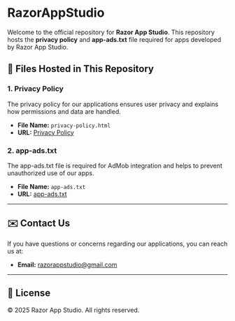 # RazorAppStudio

Welcome to the official repository for **Razor App Studio**. This repository hosts the **privacy policy** and **app-ads.txt** file required for apps developed by Razor App Studio.

## 📄 Files Hosted in This Repository

### 1. Privacy Policy
The privacy policy for our applications ensures user privacy and explains how permissions and data are handled.

- **File Name:** `privacy-policy.html`
- **URL:** [Privacy Policy](https://rozi-academy.github.io/RazorAppStudio/docs/privacy-policy.html)

### 2. app-ads.txt
The app-ads.txt file is required for AdMob integration and helps to prevent unauthorized use of our apps.

- **File Name:** `app-ads.txt`
- **URL:** [app-ads.txt]([https://rozi-academy.github.io/RazorAppStudio/docs/app-ads.txt)

---

## ✉️ Contact Us
If you have questions or concerns regarding our applications, you can reach us at:  
- **Email:** [razorappstudio@gmail.com](mailto:razorappstudio@gmail.com)

---

## 📝 License
© 2025 Razor App Studio. All rights reserved.
